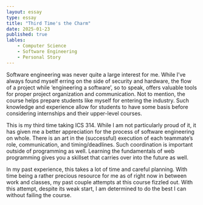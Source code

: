 ```yaml
---
layout: essay
type: essay
title: "Third Time's the Charm"
date: 2025-01-23
published: true
lables:
    - Computer Science
    - Software Engineering
    - Personal Story
---
```


Software engineering was never quite a large interest for me. While I’ve always found myself erring on the side of security and hardware, the flow of a project while ‘engineering a software’, so to speak, offers valuable tools for proper project organization and communication. Not to mention, the course helps prepare students like myself for entering the industry. Such knowledge and experience allow for students to have some basis before considering internships and their upper-level courses.

This is my third time taking ICS 314. While I am not particularly proud of it, it has given me a better appreciation for the process of software engineering on whole. There is an art in the (successful) execution of each teammate’s role, communication, and timing/deadlines. Such coordination is important outside of programming as well. Learning the fundamentals of web programming gives you a skillset that carries over into the future as well. 

In my past experience, this takes a lot of time and careful planning. With time being a rather precious resource for me as of right now in between work and classes, my past couple attempts at this course fizzled out. With this attempt, despite its weak start, I am determined to do the best I can without failing the course. 